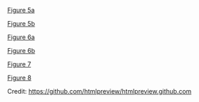 

<a href="http://htmlpreview.github.io/?https://github.com/WamdamProject/WaMDaM_UseCases/blob/master/UseCases_files/7Figures_HTML/2.2Identify_aggregate_TimeSeriesValues.html" target="_blank"> Figure 5a </a> 

<a href="http://htmlpreview.github.io/?https://github.com/WamdamProject/WaMDaM_UseCases/blob/master/UseCases_files/7Figures_HTML/2.2bIdentify_aggregate_TimeSeriesValues.html" target="_blank"> Figure 5b </a> 


<a href="http://htmlpreview.github.io/?https://github.com/WamdamProject/WaMDaM_UseCases/blob/master/UseCases_files/7Figures_HTML/2.3Identify_SeasonalValues.html
" target="_blank"> Figure 6a </a>

<a href="http://htmlpreview.github.io/?https://github.com/WamdamProject/WaMDaM_UseCases/blob/master/UseCases_files/7Figures_HTML/2.4_plotcdf.html
" target="_blank"> Figure 6b </a>

<a href="http://htmlpreview.github.io/?https://github.com/WamdamProject/WaMDaM_UseCases/blob/master/UseCases_files/7Figures_HTML/3.3dentifyDemandSites_TimeSeriesValues.html
" target="_blank"> Figure 7 </a>


<a href="http://htmlpreview.github.io/?https://github.com/WamdamProject/WaMDaM_UseCases/blob/master/UseCases_files/7Figures_HTML/4_HyrumReservoir_Curves.py.html
" target="_blank"> Figure 8 </a>


Credit: https://github.com/htmlpreview/htmlpreview.github.com
